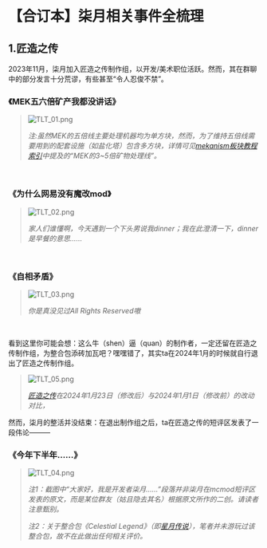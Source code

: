 # 【合订本】柒月相关事件全梳理

## 1.匠造之传

2023年11月，柒月加入匠造之传制作组，以开发/美术职位活跃。然而，其在群聊中的部分发言十分荒谬，有些甚至“令人忍俊不禁”。

### 《MEK五六倍矿产我都没讲话》

> ![TLT_01.png](./img/TLT_01.png)
>
> *注:虽然MEK的五倍线主要处理机器均为单方块，然而，为了维持五倍线需要用到的配套设施（如盐化塔）包含多方块，详情可见[mekanism板块教程索引](https://www.mcmod.cn/post/1479.html)中提及的“MEK的3~5倍矿物处理线”。*

&nbsp;

### 《为什么网易没有魔改mod》

> ![TLT_02.png](./img/TLT_02.png)
>
> *家人们谁懂啊，今天遇到一个下头男说我dinner；我在此澄清一下，dinner是早餐的意思……*

&nbsp;

### 《自相矛盾》

> ![TLT_03.png](./img/TLT_03.png)
>
> *你是真没见过All Rights Reserved嗷*

&nbsp;

看到这里你可能会想：这么牛（shen）逼（quan）的制作者，一定还留在匠造之传制作组，为整合包添砖加瓦吧？嘿嘿错了，其实ta在2024年1月的时候就自行退出了匠造之传制作组。

> ![TLT_05.png](./img/TLT_05.png)
>
>  *[匠造之传](https://www.mcmod.cn/modpack/684.html)在2024年1月23日（修改后）与2024年1月1日（修改前）的改动对比，*

然而，柒月的整活并没结束：在退出制作组之后，ta在匠造之传的短评区发表了一段伟论———
&nbsp;

### 《今年下半年……》

> ![TLT_04.png](./img/TLT_04.png)
>
>*注1：截图中“大家好，我是开发者柒月……”段落并非柒月在mcmod短评区发表的原文，而是某位群友（姑且隐去其名）根据原文所作的二创。请读者注意甄别。*
>
>*注2：关于整合包《Celestial Legend》（即[星月传说](https://www.mcmod.cn/modpack/709.html)），笔者并未游玩过该整合包，故不在此做出任何相关评价。*

